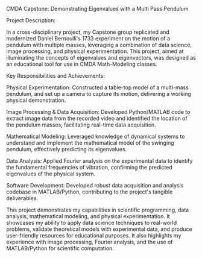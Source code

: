 CMDA Capstone: Demonstrating Eigenvalues with a Multi Pass Pendulum

Project Description:

In a cross-disciplinary project, my Capstone group replicated and modernized Daniel Bernoulli's 1733 experiment on the motion of a pendulum with multiple masses, leveraging a combination of data science, image processing, and physical experimentation. This project, aimed at illuminating the concepts of eigenvalues and eigenvectors, was designed as an educational tool for use in CMDA Math-Modeling classes.

Key Responsibilities and Achievements:

Physical Experimentation: Constructed a table-top model of a multi-mass pendulum, and set up a camera to capture its motion, delivering a working physical demonstration.

Image Processing & Data Acquisition: Developed Python/MATLAB code to extract image data from the recorded video and identified the location of the pendulum masses, facilitating real-time data acquisition.

Mathematical Modeling: Leveraged knowledge of dynamical systems to understand and implement the mathematical model of the swinging pendulum, effectively predicting its eigenvalues.

Data Analysis: Applied Fourier analysis on the experimental data to identify the fundamental frequencies of vibration, confirming the predicted eigenvalues of the physical system.

Software Development: Developed robust data acquisition and analysis codebase in MATLAB/Python, contributing to the project's tangible deliverables.

This project demonstrates my capabilities in scientific programming, data analysis, mathematical modeling, and physical experimentation. It showcases my ability to apply data science techniques to real-world problems, validate theoretical models with experimental data, and produce user-friendly resources for educational purposes. It also highlights my experience with image processing, Fourier analysis, and the use of MATLAB/Python for scientific computation.
